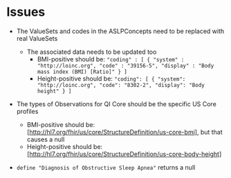 # Issues

- The ValueSets and codes in the ASLPConcepts need to be replaced with real ValueSets

  - The associated data needs to be updated too
    - BMI-positive should be:
      `"coding" : [
      {
        "system" : "http://loinc.org",
        "code" : "39156-5",
        "display" : "Body mass index (BMI) [Ratio]"
      }
    ]`
    - Height-positive should be:
      `"coding": [
        {
          "system": "http://loinc.org",
          "code": "8302-2",
          "display": "Body height"
        }
      ]`

- The types of Observations for QI Core should be the specific US Core profiles
  - BMI-positive should be: [http://hl7.org/fhir/us/core/StructureDefinition/us-core-bmi], but that causes a null
  - Height-positive should be: [http://hl7.org/fhir/us/core/StructureDefinition/us-core-body-height]

- `define "Diagnosis of Obstructive Sleep Apnea"` returns a null
